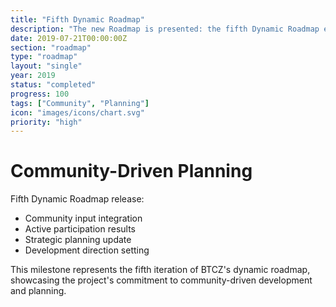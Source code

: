 ```yaml
---
title: "Fifth Dynamic Roadmap"
description: "The new Roadmap is presented: the fifth Dynamic Roadmap ever, reflecting community input and active participation"
date: 2019-07-21T00:00:00Z
section: "roadmap"
type: "roadmap"
layout: "single"
year: 2019
status: "completed"
progress: 100
tags: ["Community", "Planning"]
icon: "images/icons/chart.svg"
priority: "high"
---
```


# Community-Driven Planning

Fifth Dynamic Roadmap release:
- Community input integration
- Active participation results
- Strategic planning update
- Development direction setting

This milestone represents the fifth iteration of BTCZ's dynamic roadmap, showcasing the project's commitment to community-driven development and planning.
